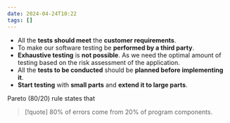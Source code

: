 ```yaml
---
date: 2024-04-24T10:22
tags: []
---
```

- All the **tests should meet** the **customer requirements**.
- To make our software testing be **performed by a third party**.
- **Exhaustive testing** is **not possible**. As we need the optimal amount of testing based on the risk assessment of the application. 
- All the **tests to be conducted** should be **planned before implementing it**.
- **Start testing** with **small parts** and **extend it to large parts**.

Pareto (80/20) rule states that 
 >[!quote] 80% of errors come from 20% of program components.